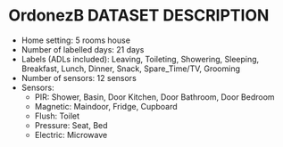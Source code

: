 # OrdonezB DATASET DESCRIPTION

* Home setting: 5 rooms house
* Number of labelled days: 21 days
* Labels (ADLs included): Leaving, Toileting, Showering, Sleeping, Breakfast, Lunch, Dinner, Snack, Spare_Time/TV, Grooming
* Number of sensors: 12 sensors
* Sensors:
  * PIR: Shower, Basin, Door Kitchen, Door Bathroom, Door Bedroom
  * Magnetic: Maindoor, Fridge, Cupboard
  * Flush: Toilet
  * Pressure: Seat, Bed
  * Electric: Microwave

